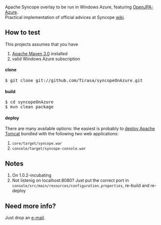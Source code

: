 Apache Syncope overlay to be run in Windows Azure, featuring [OpenJPA-Azure](https://github.com/Tirasa/OpenJPA-Azure).<br/>
Practical implementation of official advices at Syncope [wiki](https://cwiki.apache.org/confluence/display/SYNCOPE/Run+Syncope+in+real+environments).

## How to test ##

This projects assumes that you have
 1. [Apache Maven 3.0](http://maven.apache.org) installed
 1. valid Windows Azure subscription

#### clone ####

<pre>
$ git clone git://github.com/Tirasa/syncopeOnAzure.git
</pre>

#### build ####

<pre>
$ cd syncopeOnAzure
$ mvn clean package
</pre>

#### deploy ####
There are many available options: the easiest is probably to [deploy Apache Tomcat](http://techyfreak.blogspot.it/2011/03/installing-tomcat-in-windows-azure.html)
bundled with the following two web applications:
 1. <code>core/target/syncope.war</code>
 1. <code>console/target/syncope-console.war</code>

## Notes ##
 1. On 1.0.2-incubating
 1. Not listenig on localhost:8080? Just put the correct port in <code>console/src/main/resources/configuration.properties</code>, re-build and re-deploy

## Need more info? ##
Just drop an [e-mail](mailto:openjpasqlazure@tirasa.net).
